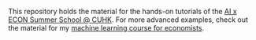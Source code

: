 This repository holds the material for the hands-on tutorials of the [AI x ECON Summer School @ CUHK](https://econ.cuhk.edu.hk/aiss/). 
For more advanced examples, check out the material for my [machine learning course for economists](https://github.com/ticoneva/data-analytics-course/tree/master/Examples).
